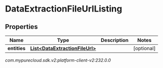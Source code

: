 # DataExtractionFileUrlListing


## Properties

| Name | Type | Description | Notes |
| ------------ | ------------- | ------------- | ------------- |
| **entities** | [**List&lt;DataExtractionFileUrl&gt;**](DataExtractionFileUrl) |  |  [optional] |




_com.mypurecloud.sdk.v2:platform-client-v2:232.0.0_
